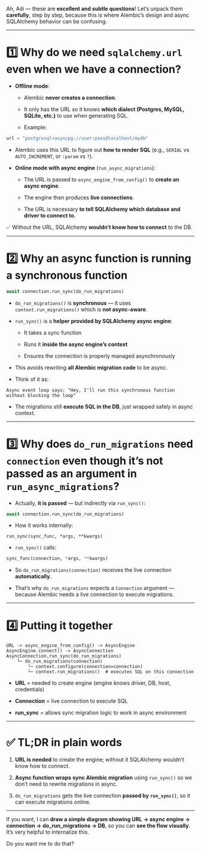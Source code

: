 Ah, Adi — these are **excellent and subtle questions**! Let’s unpack them **carefully**, step by step, because this is where Alembic’s design and async SQLAlchemy behavior can be confusing.

---

# 1️⃣ Why do we need `sqlalchemy.url` even when we have a connection?

- **Offline mode**:
    
    - Alembic **never creates a connection**.
        
    - It only has the URL so it knows **which dialect (Postgres, MySQL, SQLite, etc.)** to use when generating SQL.
        
    - Example:
        

```python
url = "postgresql+asyncpg://user:pass@localhost/mydb"
```

- Alembic uses this URL to figure out **how to render SQL** (e.g., `SERIAL` vs `AUTO_INCREMENT`, or `:param` vs `?`).
    
- **Online mode with async engine** (`run_async_migrations`):
    
    - The URL is passed to `async_engine_from_config()` to **create an async engine**.
        
    - The engine then produces **live connections**.
        
    - The URL is necessary **to tell SQLAlchemy which database and driver to connect to**.
        

✅ Without the URL, SQLAlchemy **wouldn’t know how to connect** to the DB.

---

# 2️⃣ Why an async function is running a synchronous function

```python
await connection.run_sync(do_run_migrations)
```

- `do_run_migrations()` is **synchronous** — it uses `context.run_migrations()` which is **not async-aware**.
    
- `run_sync()` is a **helper provided by SQLAlchemy async engine**:
    
    - It takes a sync function
        
    - Runs it **inside the async engine’s context**
        
    - Ensures the connection is properly managed asynchronously
        
- This avoids rewriting **all Alembic migration code** to be async.
    
- Think of it as:
    

```text
Async event loop says: "Hey, I'll run this synchronous function without blocking the loop"
```

- The migrations still **execute SQL in the DB**, just wrapped safely in async context.
    

---

# 3️⃣ Why does `do_run_migrations` need `connection` even though it’s not passed as an argument in `run_async_migrations`?

- Actually, **it is passed** — but indirectly via `run_sync()`:
    

```python
await connection.run_sync(do_run_migrations)
```

- How it works internally:
    

```text
run_sync(sync_func, *args, **kwargs)
```

- `run_sync()` calls:
    

```python
sync_func(connection, *args, **kwargs)
```

- So `do_run_migrations(connection)` receives the live connection **automatically**.
    
- That’s why `do_run_migrations` expects a `Connection` argument — because Alembic needs a live connection to execute migrations.
    

---

# 4️⃣ Putting it together

```
URL -> async_engine_from_config() -> AsyncEngine
AsyncEngine.connect() -> AsyncConnection
AsyncConnection.run_sync(do_run_migrations)
    └─ do_run_migrations(connection)
        └─ context.configure(connection=connection)
        └─ context.run_migrations()  # executes SQL on this connection
```

- **URL** = needed to create engine (engine knows driver, DB, host, credentials)
    
- **Connection** = live connection to execute SQL
    
- **run_sync** = allows sync migration logic to work in async environment
    

---

# ✅ TL;DR in plain words

1. **URL is needed** to create the engine; without it SQLAlchemy wouldn’t know how to connect.
    
2. **Async function wraps sync Alembic migration** using `run_sync()` so we don’t need to rewrite migrations in async.
    
3. `do_run_migrations` gets the live connection **passed by `run_sync()`**, so it can execute migrations online.
    

---

If you want, I can **draw a simple diagram showing URL → async engine → connection → do_run_migrations → DB**, so you can **see the flow visually**. It’s very helpful to internalize this.

Do you want me to do that?